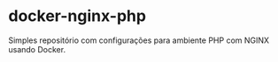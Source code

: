 # docker-nginx-php
Simples repositório com configurações para ambiente PHP com NGINX usando Docker.
